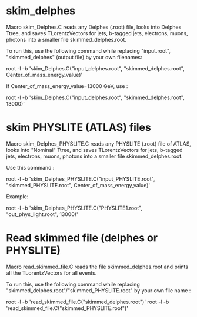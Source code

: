 # skim_delphes

Macro skim_Delphes.C reads any Delphes (.root) file, looks into Delphes Ttree, and saves TLorentzVectors for jets, b-tagged jets, electrons, muons, photons into a smaller file skimmed_delphes.root.

To run this, use the following command while replacing "input.root", "skimmed_delphes" (output file) by your own filenames:

root -l -b 'skim_Delphes.C("input_delphes.root", "skimmed_delphes.root", Center_of_mass_energy_value)' 

If Center_of_mass_energy_value=13000 GeV, use : 

root -l -b 'skim_Delphes.C("input_delphes.root", "skimmed_delphes.root", 13000)' 

# skim PHYSLITE (ATLAS) files

Macro skim_Delphes_PHYSLITE.C reads any PHYSLITE (.root) file of ATLAS, looks into "Nominal" Ttree, and saves TLorentzVectors for jets, b-tagged jets, electrons, muons, photons into a smaller file skimmed_delphes.root.

Use this command :

root -l -b 'skim_Delphes_PHYSLITE.C("input_PHYSLITE.root", "skimmed_PHYSLITE.root", Center_of_mass_energy_value)' 

Example: 

root -l -b 'skim_Delphes_PHYSLITE.C("PHYSLITE1.root", "out_phys_light.root", 13000)'


# Read skimmed file (delphes or PHYSLITE)

Macro read_skimmed_file.C reads the file skimmed_delphes.root and prints all the TLorentzVectors for all events. 

To run this, use the following command while replacing "skimmed_delphes.root"/"skimmed_PHYSLITE.root" by your own file name :

root -l -b 'read_skimmed_file.C("skimmed_delphes.root")'
root -l -b 'read_skimmed_file.C("skimmed_PHYSLITE.root")'

